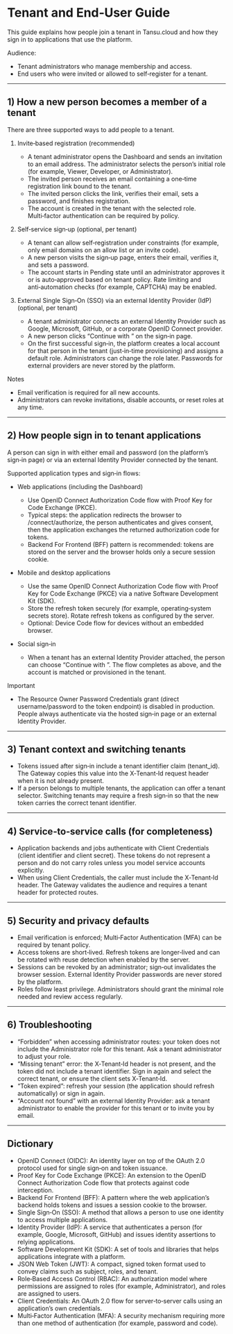 ﻿# Tenant and End‑User Guide

This guide explains how people join a tenant in Tansu.cloud and how they sign in to applications that use the platform.

Audience:
- Tenant administrators who manage membership and access.
- End users who were invited or allowed to self‑register for a tenant.

---

## 1) How a new person becomes a member of a tenant

There are three supported ways to add people to a tenant.

1. Invite‑based registration (recommended)
   - A tenant administrator opens the Dashboard and sends an invitation to an email address. The administrator selects the person’s initial role (for example, Viewer, Developer, or Administrator).
   - The invited person receives an email containing a one‑time registration link bound to the tenant.
   - The invited person clicks the link, verifies their email, sets a password, and finishes registration.
   - The account is created in the tenant with the selected role. Multi‑factor authentication can be required by policy.

2. Self‑service sign‑up (optional, per tenant)
   - A tenant can allow self‑registration under constraints (for example, only email domains on an allow list or an invite code).
   - A new person visits the sign‑up page, enters their email, verifies it, and sets a password.
   - The account starts in Pending state until an administrator approves it or is auto‑approved based on tenant policy. Rate limiting and anti‑automation checks (for example, CAPTCHA) may be enabled.

3. External Single Sign‑On (SSO) via an external Identity Provider (IdP) (optional, per tenant)
   - A tenant administrator connects an external Identity Provider such as Google, Microsoft, GitHub, or a corporate OpenID Connect provider.
   - A new person clicks “Continue with <provider>” on the sign‑in page.
   - On the first successful sign‑in, the platform creates a local account for that person in the tenant (just‑in‑time provisioning) and assigns a default role. Administrators can change the role later. Passwords for external providers are never stored by the platform.

Notes
- Email verification is required for all new accounts.
- Administrators can revoke invitations, disable accounts, or reset roles at any time.

---

## 2) How people sign in to tenant applications

A person can sign in with either email and password (on the platform’s sign‑in page) or via an external Identity Provider connected by the tenant.

Supported application types and sign‑in flows:

- Web applications (including the Dashboard)
  - Use OpenID Connect Authorization Code flow with Proof Key for Code Exchange (PKCE).
  - Typical steps: the application redirects the browser to /connect/authorize, the person authenticates and gives consent, then the application exchanges the returned authorization code for tokens.
  - Backend For Frontend (BFF) pattern is recommended: tokens are stored on the server and the browser holds only a secure session cookie.

- Mobile and desktop applications
  - Use the same OpenID Connect Authorization Code flow with Proof Key for Code Exchange (PKCE) via a native Software Development Kit (SDK).
  - Store the refresh token securely (for example, operating‑system secrets store). Rotate refresh tokens as configured by the server.
  - Optional: Device Code flow for devices without an embedded browser.

- Social sign‑in
  - When a tenant has an external Identity Provider attached, the person can choose “Continue with <provider>”. The flow completes as above, and the account is matched or provisioned in the tenant.

Important
- The Resource Owner Password Credentials grant (direct username/password to the token endpoint) is disabled in production. People always authenticate via the hosted sign‑in page or an external Identity Provider.

---

## 3) Tenant context and switching tenants

- Tokens issued after sign‑in include a tenant identifier claim (tenant_id). The Gateway copies this value into the X‑Tenant‑Id request header when it is not already present.
- If a person belongs to multiple tenants, the application can offer a tenant selector. Switching tenants may require a fresh sign‑in so that the new token carries the correct tenant identifier.

---

## 4) Service‑to‑service calls (for completeness)

- Application backends and jobs authenticate with Client Credentials (client identifier and client secret). These tokens do not represent a person and do not carry roles unless you model service accounts explicitly.
- When using Client Credentials, the caller must include the X‑Tenant‑Id header. The Gateway validates the audience and requires a tenant header for protected routes.

---

## 5) Security and privacy defaults

- Email verification is enforced; Multi‑Factor Authentication (MFA) can be required by tenant policy.
- Access tokens are short‑lived. Refresh tokens are longer‑lived and can be rotated with reuse detection when enabled by the server.
- Sessions can be revoked by an administrator; sign‑out invalidates the browser session. External Identity Provider passwords are never stored by the platform.
- Roles follow least privilege. Administrators should grant the minimal role needed and review access regularly.

---

## 6) Troubleshooting

- “Forbidden” when accessing administrator routes: your token does not include the Administrator role for this tenant. Ask a tenant administrator to adjust your role.
- “Missing tenant” error: the X‑Tenant‑Id header is not present, and the token did not include a tenant identifier. Sign in again and select the correct tenant, or ensure the client sets X‑Tenant‑Id.
- “Token expired”: refresh your session (the application should refresh automatically) or sign in again.
- “Account not found” with an external Identity Provider: ask a tenant administrator to enable the provider for this tenant or to invite you by email.

---

## Dictionary

- OpenID Connect (OIDC): An identity layer on top of the OAuth 2.0 protocol used for single sign‑on and token issuance.
- Proof Key for Code Exchange (PKCE): An extension to the OpenID Connect Authorization Code flow that protects against code interception.
- Backend For Frontend (BFF): A pattern where the web application’s backend holds tokens and issues a session cookie to the browser.
- Single Sign‑On (SSO): A method that allows a person to use one identity to access multiple applications.
- Identity Provider (IdP): A service that authenticates a person (for example, Google, Microsoft, GitHub) and issues identity assertions to relying applications.
- Software Development Kit (SDK): A set of tools and libraries that helps applications integrate with a platform.
- JSON Web Token (JWT): A compact, signed token format used to convey claims such as subject, roles, and tenant.
- Role‑Based Access Control (RBAC): An authorization model where permissions are assigned to roles (for example, Administrator), and roles are assigned to users.
- Client Credentials: An OAuth 2.0 flow for server‑to‑server calls using an application’s own credentials.
- Multi‑Factor Authentication (MFA): A security mechanism requiring more than one method of authentication (for example, password and code).
